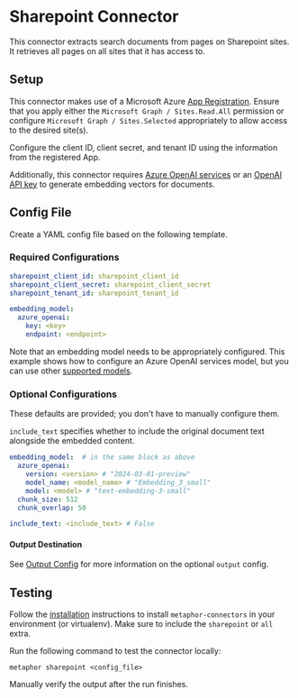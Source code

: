 # Sharepoint Connector

This connector extracts search documents from pages on Sharepoint sites. It retrieves all pages on all sites that it has access to.

## Setup

This connector makes use of a Microsoft Azure [App Registration](https://learn.microsoft.com/en-us/security/zero-trust/develop/app-registration). Ensure that you apply either the `Microsoft Graph / Sites.Read.All` permission or configure `Microsoft Graph / Sites.Selected` appropriately to allow access to the desired site(s).

Configure the client ID, client secret, and tenant ID using the information from the registered App.

Additionally, this connector requires [Azure OpenAI services](https://azure.microsoft.com/en-us/products/ai-services/openai-service) or an [OpenAI API key](https://platform.openai.com) to generate embedding vectors for documents.

## Config File

Create a YAML config file based on the following template.

### Required Configurations

```yaml
sharepoint_client_id: sharepoint_client_id
sharepoint_client_secret: sharepoint_client_secret
sharepoint_tenant_id: sharepoint_tenant_id

embedding_model:
  azure_openai:
    key: <key>
    endpoint: <endpoint>
```

Note that an embedding model needs to be appropriately configured. This example shows how to configure an Azure OpenAI services model, but you can use other [supported models](/docs/embeddings.md).

### Optional Configurations

These defaults are provided; you don't have to manually configure them.

`include_text` specifies whether to include the original document text alongside the embedded content.

```yaml
embedding_model:  # in the same block as above
  azure_openai:
    version: <version> # "2024-03-01-preview"
    model_name: <model_name> # "Embedding_3_small"
    model: <model> # "text-embedding-3-small"
  chunk_size: 512
  chunk_overlap: 50

include_text: <include_text> # False
```

#### Output Destination

See [Output Config](../common/docs/output.md) for more information on the optional `output` config.

## Testing

Follow the [installation](../../README.md) instructions to install `metaphor-connectors` in your environment (or virtualenv). Make sure to include the `sharepoint` or `all` extra.

Run the following command to test the connector locally:

```shell
metaphor sharepoint <config_file>
```

Manually verify the output after the run finishes.
